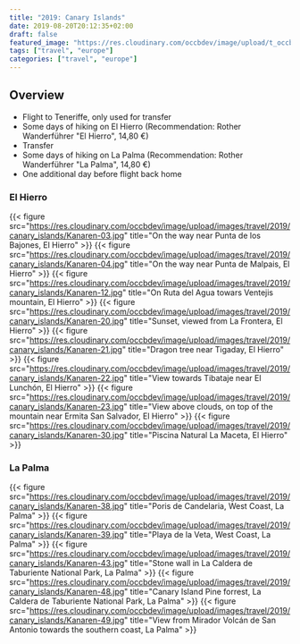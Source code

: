 ```yaml
---
title: "2019: Canary Islands"
date: 2019-08-20T20:12:35+02:00
draft: false
featured_image: "https://res.cloudinary.com/occbdev/image/upload/t_occbdev_gallery_teaser/images/travel/2019/canary_islands/Kanaren-21.jpg"
tags: ["travel", "europe"]
categories: ["travel", "europe"]
---
```


## Overview

* Flight to Teneriffe, only used for transfer
* Some days of hiking on El Hierro (Recommendation: Rother Wanderführer "El Hierro", 14,80 €)
* Transfer
* Some days of hiking on La Palma (Recommendation: Rother Wanderführer "La Palma", 14,80 €)
* One additional day before flight back home

### El Hierro

{{< figure src="https://res.cloudinary.com/occbdev/image/upload/images/travel/2019/canary_islands/Kanaren-03.jpg" title="On the way near Punta de los Bajones, El Hierro" >}}
{{< figure src="https://res.cloudinary.com/occbdev/image/upload/images/travel/2019/canary_islands/Kanaren-04.jpg" title="On the way near Punta de Malpais, El Hierro" >}}
{{< figure src="https://res.cloudinary.com/occbdev/image/upload/images/travel/2019/canary_islands/Kanaren-12.jpg" title="On Ruta del Agua towars Ventejis mountain, El Hierro" >}}
{{< figure src="https://res.cloudinary.com/occbdev/image/upload/images/travel/2019/canary_islands/Kanaren-20.jpg" title="Sunset, viewed from La Frontera, El Hierro" >}}
{{< figure src="https://res.cloudinary.com/occbdev/image/upload/images/travel/2019/canary_islands/Kanaren-21.jpg" title="Dragon tree near Tigaday, El Hierro" >}}
{{< figure src="https://res.cloudinary.com/occbdev/image/upload/images/travel/2019/canary_islands/Kanaren-22.jpg" title="View towards Tibataje near El Lunchón, El Hierro" >}}
{{< figure src="https://res.cloudinary.com/occbdev/image/upload/images/travel/2019/canary_islands/Kanaren-23.jpg" title="View above clouds, on top of the mountain near Ermita San Salvador, El Hierro" >}}
{{< figure src="https://res.cloudinary.com/occbdev/image/upload/images/travel/2019/canary_islands/Kanaren-30.jpg" title="Piscina Natural La Maceta, El Hierro" >}}

### La Palma

{{< figure src="https://res.cloudinary.com/occbdev/image/upload/images/travel/2019/canary_islands/Kanaren-38.jpg" title="Poris de Candelaria, West Coast, La Palma" >}}
{{< figure src="https://res.cloudinary.com/occbdev/image/upload/images/travel/2019/canary_islands/Kanaren-39.jpg" title="Playa de la Veta, West Coast, La Palma" >}}
{{< figure src="https://res.cloudinary.com/occbdev/image/upload/images/travel/2019/canary_islands/Kanaren-43.jpg" title="Stone wall in La Caldera de Taburiente National Park, La Palma" >}}
{{< figure src="https://res.cloudinary.com/occbdev/image/upload/images/travel/2019/canary_islands/Kanaren-48.jpg" title="Canary Island Pine forrest, La Caldera de Taburiente National Park, La Palma" >}}
{{< figure src="https://res.cloudinary.com/occbdev/image/upload/images/travel/2019/canary_islands/Kanaren-49.jpg" title="View from Mirador Volcán de San Antonio towards the southern coast, La Palma" >}}
